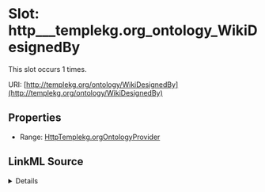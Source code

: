 

# Slot: http___templekg.org_ontology_WikiDesignedBy




This slot occurs 1 times.


URI: [http://templekg.org/ontology/WikiDesignedBy](http://templekg.org/ontology/WikiDesignedBy)



<!-- no inheritance hierarchy -->








## Properties

* Range: [HttpTemplekg.orgOntologyProvider](../classes/HttpTemplekg.orgOntologyProvider.md)







## LinkML Source

<details>

```yaml
name: http___templekg.org_ontology_WikiDesignedBy
from_schema: okns:climatepub4-kg
rank: 1000
slot_uri: http://templekg.org/ontology/WikiDesignedBy
alias: http___templekg.org_ontology_WikiDesignedBy
range: http___templekg.org_ontology_Provider

```
</details>